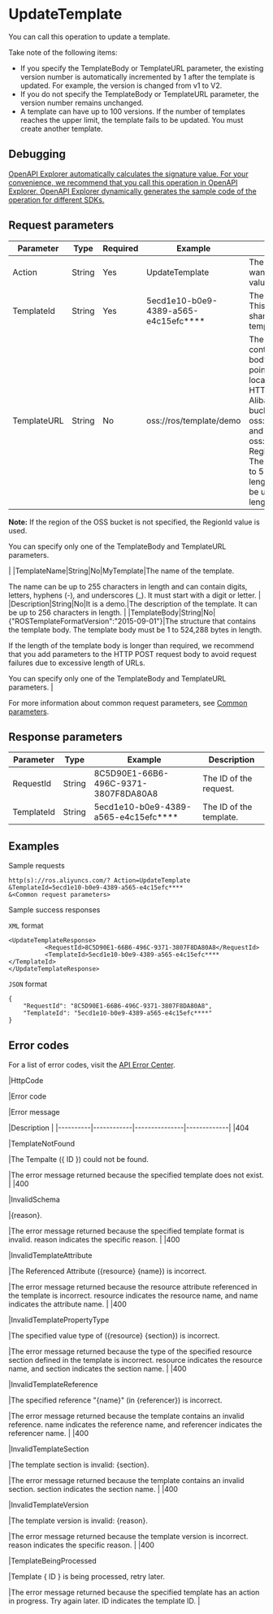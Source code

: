 # UpdateTemplate

You can call this operation to update a template.

Take note of the following items:

-   If you specify the TemplateBody or TemplateURL parameter, the existing version number is automatically incremented by 1 after the template is updated. For example, the version is changed from v1 to V2.
-   If you do not specify the TemplateBody or TemplateURL parameter, the version number remains unchanged.
-   A template can have up to 100 versions. If the number of templates reaches the upper limit, the template fails to be updated. You must create another template.

## Debugging

[OpenAPI Explorer automatically calculates the signature value. For your convenience, we recommend that you call this operation in OpenAPI Explorer. OpenAPI Explorer dynamically generates the sample code of the operation for different SDKs.](https://api.aliyun.com/#product=ROS&api=UpdateTemplate&type=RPC&version=2019-09-10)

## Request parameters

|Parameter|Type|Required|Example|Description|
|---------|----|--------|-------|-----------|
|Action|String|Yes|UpdateTemplate|The operation that you want to perform. Set the value to UpdateTemplate. |
|TemplateId|String|Yes|5ecd1e10-b0e9-4389-a565-e4c15efc\*\*\*\*|The ID of the template. This parameter applies to shared and private templates. |
|TemplateURL|String|No|oss://ros/template/demo|The URL of the file that contains the template body. The URL must point to a template located in an HTTP or HTTPS web server or an Alibaba Cloud OSS bucket. Examples: oss://ros/template/demo and oss://ros/template/demo?RegionId=cn-hangzhou. The template can be up to 524,288 bytes in length, and the URL can be up to 1,024 bytes in length.

 **Note:** If the region of the OSS bucket is not specified, the RegionId value is used.

 You can specify only one of the TemplateBody and TemplateURL parameters.

  |
|TemplateName|String|No|MyTemplate|The name of the template.

 The name can be up to 255 characters in length and can contain digits, letters, hyphens \(-\), and underscores \(\_\). It must start with a digit or letter. |
|Description|String|No|It is a demo.|The description of the template. It can be up to 256 characters in length. |
|TemplateBody|String|No|\{"ROSTemplateFormatVersion":"2015-09-01"\}|The structure that contains the template body. The template body must be 1 to 524,288 bytes in length.

 If the length of the template body is longer than required, we recommend that you add parameters to the HTTP POST request body to avoid request failures due to excessive length of URLs.

 You can specify only one of the TemplateBody and TemplateURL parameters. |

For more information about common request parameters, see [Common parameters](~~131957~~).

## Response parameters

|Parameter|Type|Example|Description|
|---------|----|-------|-----------|
|RequestId|String|8C5D90E1-66B6-496C-9371-3807F8DA80A8|The ID of the request. |
|TemplateId|String|5ecd1e10-b0e9-4389-a565-e4c15efc\*\*\*\*|The ID of the template. |

## Examples

Sample requests

```
http(s)://ros.aliyuncs.com/? Action=UpdateTemplate
&TemplateId=5ecd1e10-b0e9-4389-a565-e4c15efc****
&<Common request parameters>
```

Sample success responses

`XML` format

```
<UpdateTemplateResponse>
		  <RequestId>8C5D90E1-66B6-496C-9371-3807F8DA80A8</RequestId>
		  <TemplateId>5ecd1e10-b0e9-4389-a565-e4c15efc****</TemplateId>
</UpdateTemplateResponse>
```

`JSON` format

```
{
    "RequestId": "8C5D90E1-66B6-496C-9371-3807F8DA80A8",
    "TemplateId": "5ecd1e10-b0e9-4389-a565-e4c15efc****"
}
```

## Error codes

For a list of error codes, visit the [API Error Center](https://error-center.alibabacloud.com/status/product/ROS).

|HttpCode

|Error code

|Error message

|Description |
|----------|------------|---------------|-------------|
|404

|TemplateNotFound

|The Tempalte \(\{ ID \}\) could not be found.

|The error message returned because the specified template does not exist. |
|400

|InvalidSchema

|\{reason\}.

|The error message returned because the specified template format is invalid. reason indicates the specific reason. |
|400

|InvalidTemplateAttribute

|The Referenced Attribute \(\{resource\} \{name\}\) is incorrect.

|The error message returned because the resource attribute referenced in the template is incorrect. resource indicates the resource name, and name indicates the attribute name. |
|400

|InvalidTemplatePropertyType

|The specified value type of \(\{resource\} \{section\}\) is incorrect.

|The error message returned because the type of the specified resource section defined in the template is incorrect. resource indicates the resource name, and section indicates the section name. |
|400

|InvalidTemplateReference

|The specified reference "\{name\}" \(in \{referencer\}\) is incorrect.

|The error message returned because the template contains an invalid reference. name indicates the reference name, and referencer indicates the referencer name. |
|400

|InvalidTemplateSection

|The template section is invalid: \{section\}.

|The error message returned because the template contains an invalid section. section indicates the section name. |
|400

|InvalidTemplateVersion

|The template version is invalid: \{reason\}.

|The error message returned because the template version is incorrect. reason indicates the specific reason. |
|400

|TemplateBeingProcessed

|Template \{ ID \} is being processed, retry later.

|The error message returned because the specified template has an action in progress. Try again later. ID indicates the template ID. |

